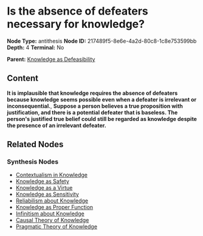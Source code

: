 # Is the absence of defeaters necessary for knowledge?

**Node Type:** antithesis
**Node ID:** 217489f5-8e6e-4a2d-80c8-1c8e753599bb
**Depth:** 4
**Terminal:** No

**Parent:** [Knowledge as Defeasibility](knowledge-as-defeasibility-synthesis-8fec49f4-3796-431b-8f52-f27400a645b7.md)

## Content

**It is implausible that knowledge requires the absence of defeaters because knowledge seems possible even when a defeater is irrelevant or inconsequential.**, **Suppose a person believes a true proposition with justification, and there is a potential defeater that is baseless. The person's justified true belief could still be regarded as knowledge despite the presence of an irrelevant defeater.**

## Related Nodes

### Synthesis Nodes

- [Contextualism in Knowledge](contextualism-in-knowledge-synthesis-6c417fea-6cad-46dc-b372-58eacbb1ab09.md)
- [Knowledge as Safety](knowledge-as-safety-synthesis-8de57471-8288-48bf-8050-0bef1668bf8c.md)
- [Knowledge as a Virtue](knowledge-as-a-virtue-synthesis-9d0e74d1-7afb-4002-b8f4-bbc5752864db.md)
- [Knowledge as Sensitivity](knowledge-as-sensitivity-synthesis-172a2912-a5d8-4999-8172-f25d0768f2f8.md)
- [Reliabilism about Knowledge](reliabilism-about-knowledge-synthesis-fa731164-2760-4493-b6e9-5966ddd6be18.md)
- [Knowledge as Proper Function](knowledge-as-proper-function-synthesis-bc4c6b19-d9d7-4991-897b-e4d613de5400.md)
- [Infinitism about Knowledge](infinitism-about-knowledge-synthesis-f49c6df4-8a88-4e2c-b814-68649d20f3d3.md)
- [Causal Theory of Knowledge](causal-theory-of-knowledge-synthesis-4bf3b41d-3552-4c4b-9aef-f7c7c74d32bb.md)
- [Pragmatic Theory of Knowledge](pragmatic-theory-of-knowledge-synthesis-f01f3c3b-6e56-456f-af92-0b79c131c96b.md)
